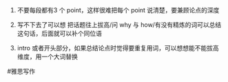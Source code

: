 1.  不要每段都有3 个 point，这样很难把每个 point 说清楚，要兼顾论点的深度
    
2.  写不下去了可以想 把话题往上拔高/问 why 与 how/有没有精炼的词可以总结这句话，后面就可以补个同位语
    
3.  intro 或者开头部分，如果总结论点时觉得要重复用词，可以想想能不能拔高维度，用一个大词替换
    

#雅思写作


